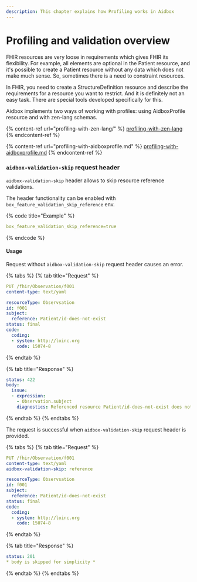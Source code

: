 ```yaml
---
description: This chapter explains how Profiling works in Aidbox
---
```


# Profiling and validation overview

FHIR resources are very loose in requirements which gives FHIR its flexibility. For example, all elements are optional in the Patient resource, and it's possible to create a Patient resource without any data which does not make much sense. So, sometimes there is a need to constraint resources.&#x20;

In FHIR, you need to create a StructureDefinition resource and describe the requirements for a resource you want to restrict. And it is definitely not an easy task. There are special tools developed specifically for this.&#x20;

Aidbox implements two ways of working with profiles: using AidboxProfile resource and with zen-lang schemas.&#x20;

{% content-ref url="profiling-with-zen-lang/" %}
[profiling-with-zen-lang](profiling-with-zen-lang/)
{% endcontent-ref %}

{% content-ref url="profiling-with-aidboxprofile.md" %}
[profiling-with-aidboxprofile.md](profiling-with-aidboxprofile.md)
{% endcontent-ref %}

### `aidbox-validation-skip` request header

`aidbox-validation-skip` header allows to skip resource reference validations.

The header functionality can be enabled with `box_feature_validation_skip_reference` env.

{% code title="Example" %}
```yaml
box_feature_validation_skip_reference=true
```
{% endcode %}

#### Usage

Request without `aidbox-validation-skip` request header causes an error.

{% tabs %}
{% tab title="Request" %}
```yaml
PUT /fhir/Observation/f001
content-type: text/yaml

resourceType: Observsation
id: f001
subject:
  reference: Patient/id-does-not-exist
status: final
code:
  coding:
  - system: http://loinc.org
    code: 15074-8
```
{% endtab %}

{% tab title="Response" %}
```yaml
status: 422
body:
  issue:
  - expression:
    - Observation.subject
    diagnostics: Referenced resource Patient/id-does-not-exist does not exist
```
{% endtab %}
{% endtabs %}

The request is successful when `aidbox-validation-skip` request header is provided.

{% tabs %}
{% tab title="Request" %}
```yaml
PUT /fhir/Observation/f001
content-type: text/yaml
aidbox-validation-skip: reference

resourceType: Observsation
id: f001
subject:
  reference: Patient/id-does-not-exist
status: final
code:
  coding:
  - system: http://loinc.org
    code: 15074-8
```
{% endtab %}

{% tab title="Response" %}
```yaml
status: 201
* body is skipped for simplicity *
```
{% endtab %}
{% endtabs %}
